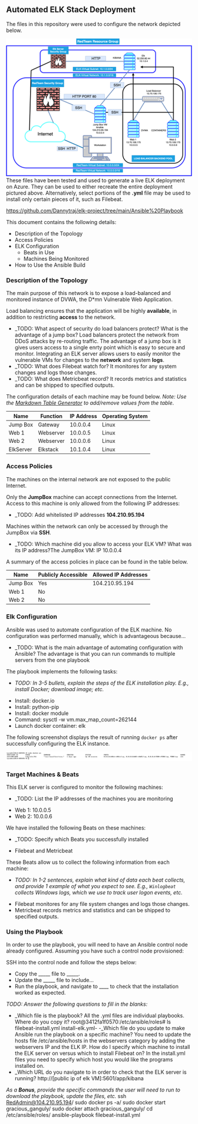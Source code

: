 ## Automated ELK Stack Deployment

The files in this repository were used to configure the network depicted below.

![RedTeam Cloud Server](https://github.com/Dannytraj/elk-project/blob/main/RedTeam%20Cloud%20Server.png)
These files have been tested and used to generate a live ELK deployment on Azure. They can be used to either recreate the entire deployment pictured above. Alternatively, select portions of the __.yml__ file may be used to install only certain pieces of it, such as Filebeat.

https://github.com/Dannytraj/elk-project/tree/main/Ansible%20Playbook
  
  This document contains the following details:
- Description of the Topology
- Access Policies
- ELK Configuration
  - Beats in Use
  - Machines Being Monitored
- How to Use the Ansible Build


### Description of the Topology

The main purpose of this network is to expose a load-balanced and monitored instance of DVWA, the D*mn Vulnerable Web Application.

Load balancing ensures that the application will be highly **available**, in addition to restricting __access__ to the network.
- _TODO: What aspect of security do load balancers protect? What is the advantage of a jump box? Load balancers protect the network from DDoS attacks by re-routing traffic. The advantage of a jump box is it gives users access to a single enrty point which is easy to secure and monitor.
Integrating an ELK server allows users to easily monitor the vulnerable VMs for changes to the **network** and system **logs**.
- _TODO: What does Filebeat watch for? It monitores for any system changes and logs those changes.
- _TODO: What does Metricbeat record? It records metrics and statistics and can be shipped to specified outputs.

The configuration details of each machine may be found below.
_Note: Use the [Markdown Table Generator](http://www.tablesgenerator.com/markdown_tables) to add/remove values from the table_.

| Name     | Function | IP Address | Operating System |
|----------|----------|------------|------------------|
| Jump Box | Gateway  | 10.0.0.4   | Linux            |
| Web 1    | Webserver| 10.0.0.5   | Linux            |
| Web 2    | Webserver| 10.0.0.6   | Linux            |
| ElkServer| Elkstack | 10.1.0.4   | Linux            |

### Access Policies

The machines on the internal network are not exposed to the public Internet. 

Only the **JumpBox** machine can accept connections from the Internet. Access to this machine is only allowed from the following IP addresses:
- _TODO: Add whitelisted IP addresses **104.210.95.194**

Machines within the network can only be accessed by through the JumpBox via **SSH**.
- _TODO: Which machine did you allow to access your ELK VM? What was its IP address?The JumpBox VM: IP 10.0.0.4

A summary of the access policies in place can be found in the table below.

| Name     | Publicly Accessible | Allowed IP Addresses |
|----------|---------------------|----------------------|
| Jump Box | Yes                 |   104.210.95.194     |
| Web 1    | No                  |                      |
| Web 2    | No                  |                      |

### Elk Configuration

Ansible was used to automate configuration of the ELK machine. No configuration was performed manually, which is advantageous because...
- _TODO: What is the main advantage of automating configuration with Ansible?
The advantage is that you can run commands to multiple servers from the one playbook

The playbook implements the following tasks:
- _TODO: In 3-5 bullets, explain the steps of the ELK installation play. E.g., install Docker; download image; etc._
* Install: docker.io
* Install: python-pip
* Install: docker module
* Command: sysctl -w vm.max_map_count=262144
* Launch docker container: elk

The following screenshot displays the result of running `docker ps` after successfully configuring the ELK instance.

![DockerPS](https://github.com/Dannytraj/elk-project/blob/main/DockerPS.png)

### Target Machines & Beats
This ELK server is configured to monitor the following machines:
- _TODO: List the IP addresses of the machines you are monitoring
* Web 1: 10.0.0.5
* Web 2: 10.0.0.6

We have installed the following Beats on these machines:
- _TODO: Specify which Beats you successfully installed
* Filebeat and Metricbeat

These Beats allow us to collect the following information from each machine:
- _TODO: In 1-2 sentences, explain what kind of data each beat collects, and provide 1 example of what you expect to see. E.g., `Winlogbeat` collects Windows logs, which we use to track user logon events, etc._
* Filebeat monitores for any file system changes and logs those changes. 
* Metricbeat records metrics and statistics and can be shipped to specified outputs.

### Using the Playbook
In order to use the playbook, you will need to have an Ansible control node already configured. Assuming you have such a control node provisioned: 

SSH into the control node and follow the steps below:
- Copy the _____ file to _____.
- Update the _____ file to include...
- Run the playbook, and navigate to ____ to check that the installation worked as expected.

_TODO: Answer the following questions to fill in the blanks:_
- _Which file is the playbook? All the .yml files are individual playbooks. Where do you copy it? root@3412fa1f0570:/etc/ansible/roles# ls
filebeat-install.yml  install-elk.yml- 
-_Which file do you update to make Ansible run the playbook on a specific machine? You need to update the hosts file /etc/ansible/hosts in the webservers category by adding the webservers IP and the ELK IP.  How do I specify which machine to install the ELK server on versus which to install Filebeat on? In the install.yml files you need to specify which host you would like the programs installed on.
- _Which URL do you navigate to in order to check that the ELK server is running? http://[public ip of elk VM]:5601/app/kibana

_As a **Bonus**, provide the specific commands the user will need to run to download the playbook, update the files, etc._
ssh RedAdmin@104.210.95.194/
sudo docker ps -a/
sudo docker start gracious_ganguly/
sudo docker attach gracious_ganguly/
cd /etc/ansible/roles/
ansible-playbook filebeat-install.yml 


